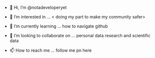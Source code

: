 - 👋 Hi, I’m @notadeveloperyet
- 👀 I’m interested in ... < doing my part to make my community safer>

- 🌱 I’m currently learning ... how to navigate github
- 💞️ I’m looking to collaborate on ... personal data research and scientific data
- 📫 How to reach me ... follow me pn here

<!---
notadeveloperyet/notadeveloperyet is a ✨ special ✨ repository because its `README.md` (this file) appears on your GitHub profile.
You can click the Preview link to take a look at your changes.
--->
